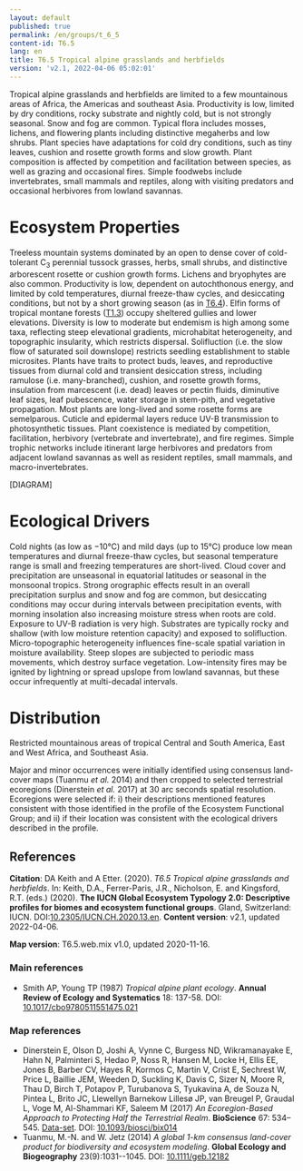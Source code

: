```yaml
---
layout: default
published: true
permalink: /en/groups/t_6_5
content-id: T6.5
lang: en
title: T6.5 Tropical alpine grasslands and herbfields
version: 'v2.1, 2022-04-06 05:02:01'
---
```


Tropical alpine grasslands and herbfields are limited to a few mountainous areas of Africa, the Americas and southeast Asia. Productivity is low, limited by dry conditions, rocky substrate and nightly cold, but is not strongly seasonal. Snow and fog are common. Typical flora includes mosses, lichens, and flowering plants including distinctive megaherbs and low shrubs. Plant species have adaptations for cold dry conditions, such as tiny leaves, cushion and rosette growth forms and slow growth. Plant composition is affected by competition and facilitation between species, as well as grazing and occasional fires. Simple foodwebs include invertebrates, small mammals and reptiles, along with visiting predators and occasional herbivores from lowland savannas.

# Ecosystem Properties
 
Treeless mountain systems dominated by an open to dense cover of cold-tolerant C<sub>3</sub> perennial tussock grasses, herbs, small shrubs, and distinctive arborescent rosette or cushion growth forms. Lichens and bryophytes are also common. Productivity is low, dependent on autochthonous energy, and limited by cold temperatures, diurnal freeze-thaw cycles, and desiccating conditions, but not by a short growing season (as in [T6.4](/explore/groups/T6.4)). Elfin forms of tropical montane forests ([T1.3](/explore/groups/T1.3)) occupy sheltered gullies and lower elevations. Diversity is low to moderate but endemism is high among some taxa, reflecting steep elevational gradients, microhabitat heterogeneity, and topographic insularity, which restricts dispersal. Solifluction (i.e. the slow flow of saturated soil downslope) restricts seedling establishment to stable microsites. Plants have traits to protect buds, leaves, and reproductive tissues from diurnal cold and transient desiccation stress, including ramulose (i.e. many-branched), cushion, and rosette growth forms, insulation from marcescent (i.e. dead) leaves or pectin fluids, diminutive leaf sizes, leaf pubescence, water storage in stem-pith, and vegetative propagation. Most plants are long-lived and some rosette forms are semelparous. Cuticle and epidermal layers reduce UV-B transmission to photosynthetic tissues. Plant coexistence is mediated by competition, facilitation, herbivory (vertebrate and invertebrate), and fire regimes. Simple trophic networks include itinerant large herbivores and predators from adjacent lowland savannas as well as resident reptiles, small mammals, and macro-invertebrates.

[DIAGRAM]

# Ecological Drivers
 
Cold nights (as low as −10°C) and mild days (up to 15°C) produce low mean temperatures and diurnal freeze-thaw cycles, but seasonal temperature range is small and freezing temperatures are short-lived. Cloud cover and precipitation are unseasonal in equatorial latitudes or seasonal in the monsoonal tropics. Strong orographic effects result in an overall precipitation surplus and snow and fog are common, but desiccating conditions may occur during intervals between precipitation events, with morning insolation also increasing moisture stress when roots are cold. Exposure to UV-B radiation is very high. Substrates are typically rocky and shallow (with low moisture retention capacity) and exposed to solifluction. Micro-topographic heterogeneity influences fine-scale spatial variation in moisture availability. Steep slopes are subjected to periodic mass movements, which destroy surface vegetation. Low-intensity fires may be ignited by lightning or spread upslope from lowland savannas, but these occur infrequently at multi-decadal intervals.
 
# Distribution
 
Restricted mountainous areas of tropical Central and South America, East and West Africa, and Southeast Asia.

Major and minor occurrences were initially identified using consensus land-cover maps (Tuanmu _et al._ 2014) and then cropped to selected terrestrial ecoregions (Dinerstein _et al._ 2017) at 30 arc seconds spatial resolution. Ecoregions were selected if: i) their descriptions mentioned features consistent with those identified in the profile of the Ecosystem Functional Group; and ii) if their location was consistent with the ecological drivers described in the profile.

## References

**Citation**: DA Keith and A Etter. (2020). *T6.5 Tropical alpine grasslands and herbfields*. In: Keith, D.A., Ferrer-Paris, J.R., Nicholson, E. and Kingsford, R.T. (eds.) (2020). **The IUCN Global Ecosystem Typology 2.0: Descriptive profiles for biomes and ecosystem functional groups**. Gland, Switzerland: IUCN. DOI:[10.2305/IUCN.CH.2020.13.en](https://doi.org/10.2305/IUCN.CH.2020.13.en).
**Content version**: v2.1, updated 2022-04-06.

**Map version**: T6.5.web.mix v1.0, updated 2020-11-16.

### Main references
* Smith AP, Young TP  (1987) *Tropical alpine plant ecology*. **Annual Review of Ecology and Systematics** 18: 137-58. DOI: [10.1017/cbo9780511551475.021](http://doi.org/10.1017/cbo9780511551475.021)

### Map references
* Dinerstein E, Olson D, Joshi A, Vynne C, Burgess ND, Wikramanayake E, Hahn N, Palminteri S, Hedao P, Noss R, Hansen M, Locke H, Ellis EE, Jones B, Barber CV, Hayes R, Kormos C, Martin V, Crist E, Sechrest W, Price L, Baillie JEM, Weeden D, Suckling K, Davis C, Sizer N, Moore R, Thau D, Birch T, Potapov P, Turubanova S, Tyukavina A, de Souza N, Pintea L, Brito JC, Llewellyn Barnekow Lillesø JP, van Breugel P, Graudal L, Voge M, Al-Shammari KF, Saleem M  (2017) *An Ecoregion-Based Approach to Protecting Half the Terrestrial Realm*. **BioScience** 67: 534–545. [Data-set](https://ecoregions2017.appspot.com/). DOI: [10.1093/biosci/bix014](http://doi.org/10.1093/biosci/bix014)
* Tuanmu, M.-N. and W. Jetz (2014) *A global 1-km consensus land-cover product for biodiversity and ecosystem modeling*. **Global Ecology and Biogeography** 23(9):1031--1045. DOI: [10.1111/geb.12182](http://doi.org/10.1111/geb.12182)
